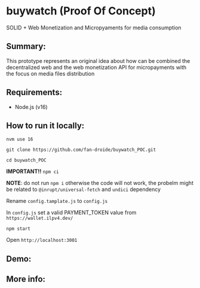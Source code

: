 # buywatch (Proof Of Concept)
SOLID + Web Monetization and Micropyaments for media consumption

## Summary:
This prototype represents an original idea about how can be combined the decentralized web and the web monetization API for micropayments with the focus on media files distribution

## Requirements:
- Node.js (v16)


## How to run it locally:

`nvm use 16`

`git clone https://github.com/fan-droide/buywatch_POC.git`

`cd buywatch_POC`

**IMPORTANT!!**
`npm ci`

**NOTE**: do not run `npm i` otherwise the code will not work, the probelm might be related to `@inrupt/universal-fetch` and `undici` dependency

Rename `config.tamplate.js` to `config.js`

In `config.js` set a valid PAYMENT_TOKEN value from `https://wallet.ilpv4.dev/`

`npm start`

Open `http://localhost:3001`

## Demo:


## More info: